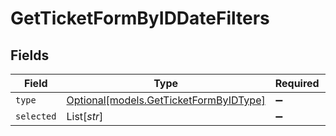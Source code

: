 # GetTicketFormByIDDateFilters


## Fields

| Field                                                                        | Type                                                                         | Required                                                                     | Description                                                                  |
| ---------------------------------------------------------------------------- | ---------------------------------------------------------------------------- | ---------------------------------------------------------------------------- | ---------------------------------------------------------------------------- |
| `type`                                                                       | [Optional[models.GetTicketFormByIDType]](../models/getticketformbyidtype.md) | :heavy_minus_sign:                                                           | N/A                                                                          |
| `selected`                                                                   | List[*str*]                                                                  | :heavy_minus_sign:                                                           | N/A                                                                          |